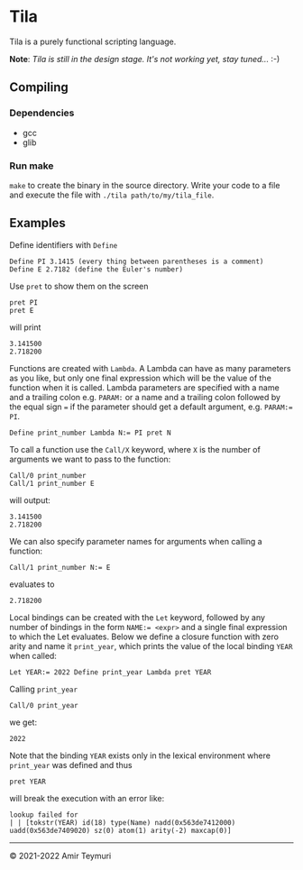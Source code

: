 # Tila

Tila is a purely functional scripting language.

**Note**: _Tila is still in the design stage. It's not working yet, stay tuned..._ :-)

## Compiling
### Dependencies
- gcc
- glib

### Run make
`make` to create the binary in the source directory. Write your code to a file and execute the file with `./tila path/to/my/tila_file`.

## Examples
Define identifiers with `Define`
```
Define PI 3.1415 (every thing between parentheses is a comment)
Define E 2.7182 (define the Euler's number)
```
Use `pret` to show them on the screen
```
pret PI
pret E
```
will print
```
3.141500
2.718200
```

Functions are created with `Lambda`. A Lambda can have as many parameters as you like, but only one final expression which will be the value of the function when it is called. Lambda parameters are specified with a name and a trailing colon e.g. `PARAM:` or a name and a trailing colon followed by the equal sign `=` if the parameter should get a default argument, e.g. `PARAM:= PI`. 
```
Define print_number Lambda N:= PI pret N
```

To call a function use the `Call/X` keyword, where `X` is the number of arguments we want to pass to the function:
```
Call/0 print_number
Call/1 print_number E
```
will output:
```
3.141500
2.718200
```
We can also specify parameter names for arguments when calling a function:
```
Call/1 print_number N:= E
```
evaluates to
```
2.718200
```

Local bindings can be created with the `Let` keyword, followed by any number of bindings in the form `NAME:= <expr>` and a single final expression to which the Let evaluates. Below we define a closure function with zero arity and name it `print_year`, which prints the value of the local binding `YEAR` when called:

```
Let YEAR:= 2022 Define print_year Lambda pret YEAR
```
Calling `print_year`
```
Call/0 print_year
```
we get:
```
2022
```
Note that the binding `YEAR` exists only in the lexical environment where `print_year` was defined and thus
```
pret YEAR
```
will break the execution with an error like:
```
lookup failed for
| | [tokstr(YEAR) id(18) type(Name) nadd(0x563de7412000) uadd(0x563de7409020) sz(0) atom(1) arity(-2) maxcap(0)]
```

***
© 2021-2022 Amir Teymuri
